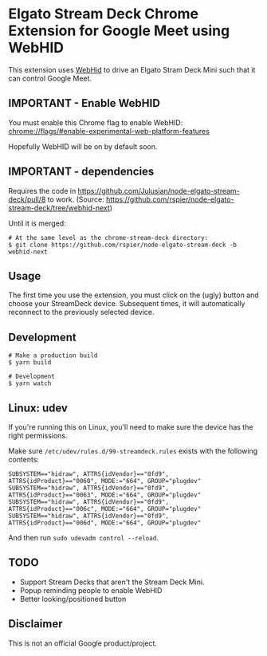 # Elgato Stream Deck Chrome Extension for Google Meet using WebHID

This extension uses [WebHid](https://web.dev/hid) to drive an Elgato Stram Deck
Mini such that it can control Google Meet.

## IMPORTANT - Enable WebHID

You must enable this Chrome flag to enable WebHID:
[chrome://flags/#enable-experimental-web-platform-features](chrome://flags/#enable-experimental-web-platform-features)

Hopefully WebHID will be on by default soon.

## IMPORTANT - dependencies

Requires the code in https://github.com/Julusian/node-elgato-stream-deck/pull/8 to work. (Source: https://github.com/rspier/node-elgato-stream-deck/tree/webhid-next)

Until it is merged:

```shell
# At the same level as the chrome-stream-deck directory:
$ git clone https://github.com/rspier/node-elgato-stream-deck -b webhid-next
```

## Usage

The first time you use the extension, you must click on the (ugly) button and choose your StreamDeck device.  Subsequent times, it will automatically reconnect to the previously selected device.

## Development

```shell
# Make a production build
$ yarn build 

# Development
$ yarn watch
```

## Linux: udev

If you're running this on Linux, you'll need to make sure the device has the right permissions.  

Make sure `/etc/udev/rules.d/99-streamdeck.rules` exists with the following contents:

```udev
SUBSYSTEM=="hidraw", ATTRS{idVendor}=="0fd9", ATTRS{idProduct}=="0060", MODE:="664", GROUP="plugdev"
SUBSYSTEM=="hidraw", ATTRS{idVendor}=="0fd9", ATTRS{idProduct}=="0063", MODE:="664", GROUP="plugdev"
SUBSYSTEM=="hidraw", ATTRS{idVendor}=="0fd9", ATTRS{idProduct}=="006c", MODE:="664", GROUP="plugdev"
SUBSYSTEM=="hidraw", ATTRS{idVendor}=="0fd9", ATTRS{idProduct}=="006d", MODE:="664", GROUP="plugdev"
```

And then run `sudo udevadm control --reload`.

## TODO

* Support Stream Decks that aren't the Stream Deck Mini.
* Popup reminding people to enable WebHID
* Better looking/positioned button

## Disclaimer

This is not an official Google product/project.
